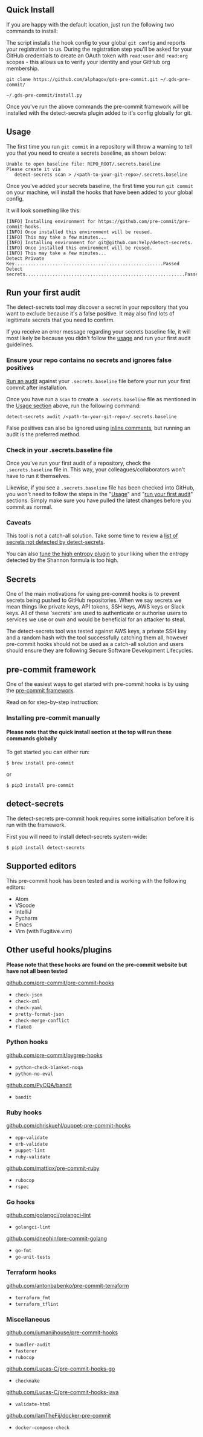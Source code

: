 ## Quick Install

If you are happy with the default location, just run the following two commands to install:

The script installs the hook config to your global `git config` and reports
your registration to us. During the registration step you'll be asked for your
GitHub credentials to create an OAuth token with `read:user` and `read:org`
scopes - this allows us to verify your identity and your GitHub org membership.

```shell
git clone https://github.com/alphagov/gds-pre-commit.git ~/.gds-pre-commit/
```

```shell
~/.gds-pre-commit/install.py
```

Once you've run the above commands the pre-commit framework will be installed with the detect-secrets plugin added to it's config globally for git.


## Usage

The first time you run `git commit` in a repository will throw a warning to tell you that you need to create a secrets baseline, as shown below:

```shell
Unable to open baseline file: REPO_ROOT/.secrets.baseline
Please create it via
   detect-secrets scan > /<path-to-your-git-repo>/.secrets.baseline
```

Once you've added your secrets baseline, the first time you run `git commit` on your machine, will install the hooks that have been added to your global config.

It will look something like this:

```shell
[INFO] Installing environment for https://github.com/pre-commit/pre-commit-hooks.
[INFO] Once installed this environment will be reused.
[INFO] This may take a few minutes...
[INFO] Installing environment for git@github.com:Yelp/detect-secrets.
[INFO] Once installed this environment will be reused.
[INFO] This may take a few minutes...
Detect Private Key.......................................................Passed
Detect secrets...........................................................Passed
```


## Run your first audit

The detect-secrets tool may discover a secret in your repository that you want to exclude because it's a false positive. It may also find lots of legitimate secrets that you need to confirm.

If you receive an error message regarding your secrets baseline file, it will most likely be because you didn't follow the [usage](https://github.com/alphagov/gds-pre-commit#usage) and run your first audit guidelines.

### Ensure your repo contains no secrets and ignores false positives
[Run an audit](https://github.com/Yelp/detect-secrets#auditing-a-baseline) against your `.secrets.baseline` file before your run your first commit after installation.

Once you have run a `scan` to create a `.secrets.baseline` file as mentioned in the [Usage section](https://github.com/alphagov/gds-pre-commit#usage) above, run the following command:

```shell
detect-secrets audit /<path-to-your-git-repo>/.secrets.baseline
```

False positives can also be ignored using [inline comments](https://github.com/Yelp/detect-secrets#inline-allowlisting), but running an audit is the preferred method.

### Check in your .secrets.baseline file

Once you've run your first audit of a repository, check the `.secrets.baseline` file in. This way, your colleagues/collaborators won't have to run it themselves.

Likewise, if you see a `.secrets.baseline` file has been checked into GitHub, you won't need to follow the steps in the "[Usage](https://github.com/alphagov/gds-pre-commit#usage)" and "[run your first audit](https://github.com/alphagov/gds-pre-commit#run-your-first-audit)" sections. Simply make sure you have pulled the latest changes before you commit as normal.

### Caveats

This tool is not a catch-all solution. Take some time to review a [list of secrets not detected by detect-secrets](https://github.com/Yelp/detect-secrets#things-that-wont-be-prevented).

You can also [tune the high entropy plugin](https://github.com/Yelp/detect-secrets#plugin-configuration) to your liking when the entropy detected by the Shannon formula is too high.


## Secrets
One of the main motivations for using pre-commit hooks is to prevent secrets being pushed to GitHub repositories. When we say secrets we mean things like private keys, API tokens, SSH keys, AWS keys or Slack keys. All of these 'secrets' are used to authenticate or authorise users to services we use or own and would be beneficial for an attacker to steal.

The detect-secrets tool was tested against AWS keys, a private SSH key and a random hash with the tool successfully catching them all, however pre-commit hooks should not be used as a catch-all solution and users should ensure they are following Secure Software Development Lifecycles.

## pre-commit framework
One of the easiest ways to get started with pre-commit hooks is by using the [pre-commit framework](https://pre-commit.com/).

Read on for step-by-step instruction:

### Installing pre-commit manually
#### Please note that the quick install section at the top will run these commands globally

To get started you can either run:

`$ brew install pre-commit`

or

`$ pip3 install pre-commit`

## detect-secrets
The detect-secrets pre-commit hook requires some initialisation before it is run with the framework.

First you will need to install detect-secrets system-wide:

`$ pip3 install detect-secrets`


## Supported editors
This pre-commit hook has been tested and is working with the following editors:

* Atom
* VScode
* IntelliJ
* Pycharm
* Emacs
* Vim (with Fugitive.vim)

## Other useful hooks/plugins

**Please note that these hooks are found on the pre-commit website but have not all been tested**

[github.com/pre-commit/pre-commit-hooks](https://github.com/pre-commit/pre-commit-hooks)

* `check-json`
* `check-xml`
* `check-yaml`
* `pretty-format-json`
* `check-merge-conflict`
* `flake8`

### Python hooks
[github.com/pre-commit/pygrep-hooks](https://github.com/pre-commit/pygrep-hooks)

* `python-check-blanket-noqa`
* `python-no-eval`

[github.com/PyCQA/bandit](https://github.com/PyCQA/bandit)

* `bandit`


### Ruby hooks
[github.com/chriskuehl/puppet-pre-commit-hooks](https://github.com/chriskuehl/puppet-pre-commit-hooks)

* `epp-validate`
* `erb-validate`
* `puppet-lint`
* `ruby-validate`

[github.com/mattlqx/pre-commit-ruby](https://github.com/mattlqx/pre-commit-ruby)

* `rubocop`
* `rspec`

### Go hooks
[github.com/golangci/golangci-lint](https://github.com/golangci/golangci-lint)

* `golangci-lint`

[github.com/dnephin/pre-commit-golang](https://github.com/dnephin/pre-commit-golang)

* `go-fmt`
* `go-unit-tests`


### Terraform hooks
[github.com/antonbabenko/pre-commit-terraform](https://github.com/antonbabenko/pre-commit-terraform)

* `terraform_fmt`
* `terraform_tflint`

### Miscellaneous

[github.com/jumanjihouse/pre-commit-hooks](https://github.com/jumanjihouse/pre-commit-hooks)

* `bundler-audit`
* `fasterer`
* `rubocop`

[github.com/Lucas-C/pre-commit-hooks-go](https://github.com/Lucas-C/pre-commit-hooks-go)

* `checkmake`

[github.com/Lucas-C/pre-commit-hooks-java](https://github.com/Lucas-C/pre-commit-hooks-java)

* `validate-html`

[github.com/IamTheFij/docker-pre-commit](https://github.com/IamTheFij/docker-pre-commit)

* `docker-compose-check`
